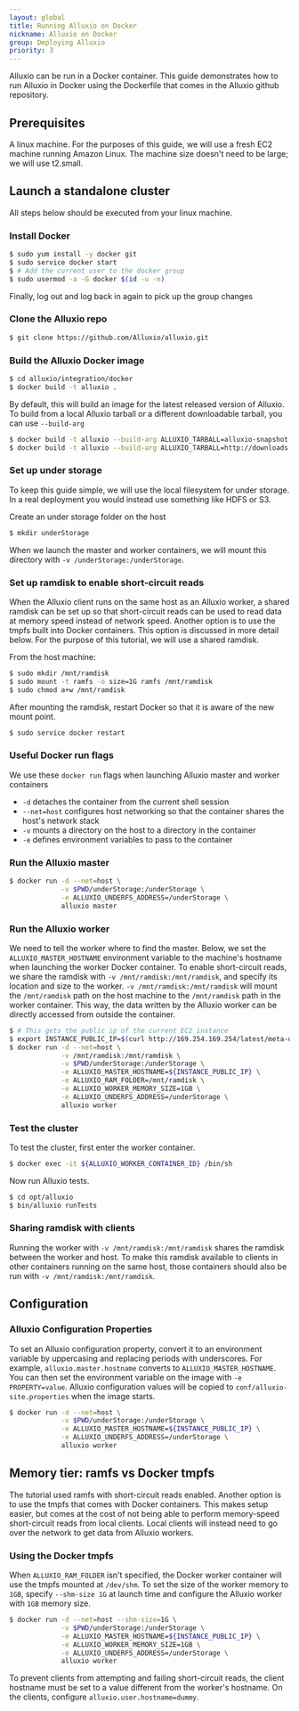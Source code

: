 ```yaml
---
layout: global
title: Running Alluxio on Docker
nickname: Alluxio on Docker
group: Deploying Alluxio
priority: 3
---
```


Alluxio can be run in a Docker container. This guide demonstrates how to run Alluxio
in Docker using the Dockerfile that comes in the Alluxio github repository.

## Prerequisites

A linux machine. For the purposes of this guide, we will use a fresh EC2 machine running
Amazon Linux. The machine size doesn't need to be large; we will use t2.small.

## Launch a standalone cluster

All steps below should be executed from your linux machine.

### Install Docker

```bash
$ sudo yum install -y docker git
$ sudo service docker start
$ # Add the current user to the docker group
$ sudo usermod -a -G docker $(id -u -n)
```

Finally, log out and log back in again to pick up the group changes

### Clone the Alluxio repo

```bash
$ git clone https://github.com/Alluxio/alluxio.git
```

### Build the Alluxio Docker image

```bash
$ cd alluxio/integration/docker
$ docker build -t alluxio .
```

By default, this will build an image for the latest released version of Alluxio. To build
from a local Alluxio tarball or a different downloadable tarball, you can use `--build-arg`

```bash
$ docker build -t alluxio --build-arg ALLUXIO_TARBALL=alluxio-snapshot.tar.gz .
$ docker build -t alluxio --build-arg ALLUXIO_TARBALL=http://downloads.alluxio.org/downloads/files/1.4.0/alluxio-1.4.0-bin.tar.gz .
```

### Set up under storage

To keep this guide simple, we will use the local filesystem for under storage. In a real deployment
you would instead use something like HDFS or S3.

Create an under storage folder on the host
```bash
$ mkdir underStorage
```

When we launch the master and worker containers, we will mount this directory with `-v /underStorage:/underStorage`.

### Set up ramdisk to enable short-circuit reads

When the Alluxio client runs on the same host as an Alluxio worker, a shared ramdisk
can be set up so that short-circuit reads can be used to read data at memory speed
instead of network speed. Another option is to use the tmpfs built into Docker containers.
This option is discussed in more detail below. For the purpose of this tutorial, we will use
a shared ramdisk.

From the host machine:

```bash
$ sudo mkdir /mnt/ramdisk
$ sudo mount -t ramfs -o size=1G ramfs /mnt/ramdisk
$ sudo chmod a+w /mnt/ramdisk
```

After mounting the ramdisk, restart Docker so that it is aware of the new mount point.

```bash
$ sudo service docker restart
```

### Useful Docker run flags

We use these `docker run` flags when launching Alluxio master and worker containers

- `-d` detaches the container from the current shell session
- `--net=host` configures host networking so that the container shares the host's network stack
- `-v` mounts a directory on the host to a directory in the container
- `-e` defines environment variables to pass to the container

### Run the Alluxio master

```bash
$ docker run -d --net=host \
             -v $PWD/underStorage:/underStorage \
             -e ALLUXIO_UNDERFS_ADDRESS=/underStorage \
             alluxio master
```

### Run the Alluxio worker

We need to tell the worker where to find the master. Below, we set the `ALLUXIO_MASTER_HOSTNAME`
environment variable to the machine's hostname when launching the worker Docker container.
To enable short-circuit reads, we share the ramdisk with `-v /mnt/ramdisk:/mnt/ramdisk`, and
specify its location and size to the worker. `-v /mnt/ramdisk:/mnt/ramdisk` will mount the
`/mnt/ramdisk` path on the host machine to the `/mnt/ramdisk` path in the worker container.
This way, the data written by the Alluxio worker can be directly accessed from outside the
container.

```bash
$ # This gets the public ip of the current EC2 instance
$ export INSTANCE_PUBLIC_IP=$(curl http://169.254.169.254/latest/meta-data/public-ipv4)
$ docker run -d --net=host \
             -v /mnt/ramdisk:/mnt/ramdisk \
             -v $PWD/underStorage:/underStorage \
             -e ALLUXIO_MASTER_HOSTNAME=${INSTANCE_PUBLIC_IP} \
             -e ALLUXIO_RAM_FOLDER=/mnt/ramdisk \
             -e ALLUXIO_WORKER_MEMORY_SIZE=1GB \
             -e ALLUXIO_UNDERFS_ADDRESS=/underStorage \
             alluxio worker
```

### Test the cluster

To test the cluster, first enter the worker container.

```bash
$ docker exec -it ${ALLUXIO_WORKER_CONTAINER_ID} /bin/sh
```

Now run Alluxio tests.
```bash
$ cd opt/alluxio
$ bin/alluxio runTests
```

### Sharing ramdisk with clients

Running the worker with `-v /mnt/ramdisk:/mnt/ramdisk` shares the ramdisk between the worker
and host. To make this ramdisk available to clients in other containers running on the same host,
those containers should also be run with `-v /mnt/ramdisk:/mnt/ramdisk`.

## Configuration

### Alluxio Configuration Properties

To set an Alluxio configuration property, convert it to an environment variable by uppercasing
and replacing periods with underscores. For example, `alluxio.master.hostname` converts to
`ALLUXIO_MASTER_HOSTNAME`. You can then set the environment variable on the image with
`-e PROPERTY=value`. Alluxio configuration values will be copied to `conf/alluxio-site.properties`
when the image starts.

```bash
$ docker run -d --net=host \
             -v $PWD/underStorage:/underStorage \
             -e ALLUXIO_MASTER_HOSTNAME=${INSTANCE_PUBLIC_IP} \
             -e ALLUXIO_UNDERFS_ADDRESS=/underStorage \
             alluxio worker
```

## Memory tier: ramfs vs Docker tmpfs

The tutorial used ramfs with short-circuit reads enabled. Another option is to use the tmpfs that
comes with Docker containers. This makes setup easier, but comes at the cost of not being able to
perform memory-speed short-circuit reads from local clients. Local clients will instead need to go
over the network to get data from Alluxio workers.

### Using the Docker tmpfs

When `ALLUXIO_RAM_FOLDER` isn't specified, the Docker worker container will use the
tmpfs mounted at `/dev/shm`. To set the size of the worker memory to `1GB`, specify
`--shm-size 1G` at launch time and configure the Alluxio worker with `1GB` memory size.

```bash
$ docker run -d --net=host --shm-size=1G \
             -v $PWD/underStorage:/underStorage \
             -e ALLUXIO_MASTER_HOSTNAME=${INSTANCE_PUBLIC_IP} \
             -e ALLUXIO_WORKER_MEMORY_SIZE=1GB \
             -e ALLUXIO_UNDERFS_ADDRESS=/underStorage \
             alluxio worker
```

To prevent clients from attempting and failing short-circuit reads, the client hostname must
be set to a value different from the worker's hostname. On the clients, configure `alluxio.user.hostname=dummy`.
